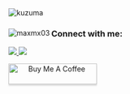 <div>
<img src="https://c.tenor.com/0KRw0tXyxvEAAAAC/yo-kazuma-konosuba.gif" alt="kuzuma" />
</div>

<div align="center">
<p ><img align="left" src="https://github-readme-stats.vercel.app/api/top-langs?username=maxmx03&show_icons=true&locale=en&layout=compact&theme=dark" alt="maxmx03" /></p>

<main>
  </main>

<footer>
<h3 align="left">Connect with me:</h3>

<p align="left">
  <a href="https://www.linkedin.com/in/max-miliano-81373123b/">
    <img src="https://img.shields.io/badge/LinkedIn-0077B5?style=for-the-badge&logo=linkedin&logoColor=white" />
  </a>
  <a href="https://www.youtube.com/channel/UCJjz-gqjmkoqXmWTUSU_kgQ">
    <img src="https://img.shields.io/badge/YouTube-FF0000?style=for-the-badge&logo=youtube&logoColor=white" />
  </a>
</p>
<a href="https://www.buymeacoffee.com/milianor" target="_blank">
   <img align="left" src="https://www.buymeacoffee.com/assets/img/custom_images/orange_img.png" alt="Buy Me A Coffee" style="height: 41px !important;width: 174px !important;box-shadow: 0px 3px 2px 0px rgba(190, 190, 190, 0.5) !important;-webkit-box-shadow: 0px 3px 2px 0px rgba(190, 190, 190, 0.5) !important;" >
</a>
</footer>
  

